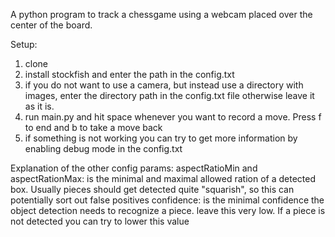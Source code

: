 A python program to track a chessgame using a webcam placed over the center of the board.

Setup:
1. clone
2. install stockfish and enter the path in the config.txt
3. if you do not want to use a camera, but instead use a directory with images, enter the directory path in the config.txt file otherwise leave it as it is.
4. run main.py and hit space whenever you want to record a move. Press f to end and b to take a move back
5. if something is not working you can try to get more information by enabling debug mode in the config.txt



Explanation of the other config params:
  aspectRatioMin and aspectRationMax: is the minimal and maximal allowed ration of a detected box. Usually pieces should get detected quite "squarish", so this can potentially sort out false positives
  confidence: is the minimal confidence the object detection needs to recognize a piece. leave this very low. If a piece is not detected you can try to lower this value
